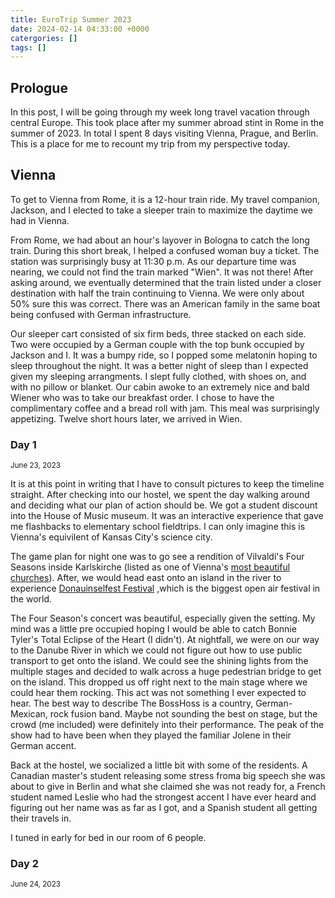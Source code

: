 ```yaml
---
title: EuroTrip Summer 2023
date: 2024-02-14 04:33:00 +0000
catergories: []
tags: []
---
```


## **Prologue**

In this post, I will be going through my week long travel vacation through central Europe. This took place after my summer abroad stint in Rome in the summer of 2023. In total I spent 8 days visiting Vienna, Prague, and Berlin. This is a place for me to recount my trip from my perspective today. 

## **Vienna**
To get to Vienna from Rome, it is a 12-hour train ride. My travel companion, Jackson, and I elected to take a sleeper train to maximize the daytime we had in Vienna. 

From Rome, we had about an hour's layover in Bologna to catch the long train. During this short break, I helped a confused woman buy a ticket. The station was surprisingly busy at 11:30 p.m. As our departure time was nearing, we could not find the train marked "Wien". It was not there! After asking around, we eventually determined that the train listed under a closer destination with half the train continuing to Vienna. We were only about 50% sure this was correct. There was an American family in the same boat being confused with German infrastructure. 

Our sleeper cart consisted of six firm beds, three stacked on each side. Two were occupied by a German couple with the top bunk occupied by Jackson and I. It was a bumpy ride, so I popped some melatonin hoping to sleep throughout the night. It was a better night of sleep than I expected given my sleeping arrangments. I slept fully clothed, with shoes on, and with no pillow or blanket. Our cabin awoke to an extremely nice and bald Wiener who was to take our breakfast order. I chose to have the complimentary coffee and a bread roll with jam. This meal was surprisingly appetizing. Twelve short hours later, we arrived in Wien.

### Day 1 
<sup>June 23, 2023<sup>

It is at this point in writing that I have to consult pictures to keep the timeline straight. After checking into our hostel, we spent the day walking around and deciding what our plan of action should be. We got a student discount into the House of Music museum. It was an interactive experience that gave me flashbacks to elementary school fieldtrips. I can only imagine this is Vienna's equivilent of Kansas City's science city. 

The game plan for night one was to go see a rendition of Vilvaldi's Four Seasons inside Karlskirche (listed as one of Vienna's [most beautiful churches](https://travelnotesandbeyond.com/churches-in-vienna/)). After, we would head east onto an island in the river to experience [Donauinselfest Festival](https://en.wikipedia.org/wiki/Donauinselfest#:~:text=The%20Donauinselfest%20(German%20for%20%22Danube,million%20visitors%20over%203%20days!)) ,which is the biggest open air festival in the world.

The Four Season's concert was beautiful, especially given the setting. My mind was a little pre occupied hoping I would be able to catch Bonnie Tyler's Total Eclipse of the Heart (I didn't). At nightfall, we were on our way to the Danube River in which we could not figure out how to use public transport to get onto the island. We could see the shining lights from the multiple stages and decided to walk across a huge pedestrian bridge to get on the island. This dropped us off right next to the main stage where we could hear them rocking. This act was not something I ever expected to hear. The best way to describe The BossHoss is a country, German-Mexican, rock fusion band. Maybe not sounding the best on stage, but the crowd (me included) were definitely into their performance. The peak of the show had to have been when they played the familiar Jolene in their German accent. 

Back at the hostel, we socialized a little bit with some of the residents. A Canadian master's student releasing some stress froma big speech she was about to give in Berlin and what she claimed she was not ready for, a French student named Leslie who had the strongest accent I have ever heard and figuring out her name was as far as I got, and a Spanish student all getting their travels in. 

I tuned in early for bed in our room of 6 people.
### Day 2
<sup>June 24, 2023<sup>




